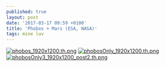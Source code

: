 ```yaml
---
published: true
layout: post
date: '2017-03-17 09:59 +0100'
title: 'Phobos + Mars (ESA, NASA)'
tags: mine luv
---
```

[![phobos_1920x1200.th.png](https://images.weserv.nl/?url=//cdn.scrot.moe/images/2017/03/17/phobos_1920x1200.th.png)](https://images.weserv.nl/?url=//cdn.scrot.moe/images/2017/03/17/phobos_1920x1200.png)
[![phobosOnly_1920x1200.th.png](https://images.weserv.nl/?url=//cdn.scrot.moe/images/2017/03/17/phobosOnly_1920x1200.th.png)](https://images.weserv.nl/?url=//cdn.scrot.moe/images/2017/03/17/phobosOnly_1920x1200_post2.png)
[![phobosOnly3_1920x1200_post2.th.png](https://images.weserv.nl/?url=//cdn.scrot.moe/images/2017/03/17/phobosOnly3_1920x1200_post2.th.png)](https://images.weserv.nl/?url=//cdn.scrot.moe/images/2017/03/17/phobosOnly3_1920x1200_post2.png)

